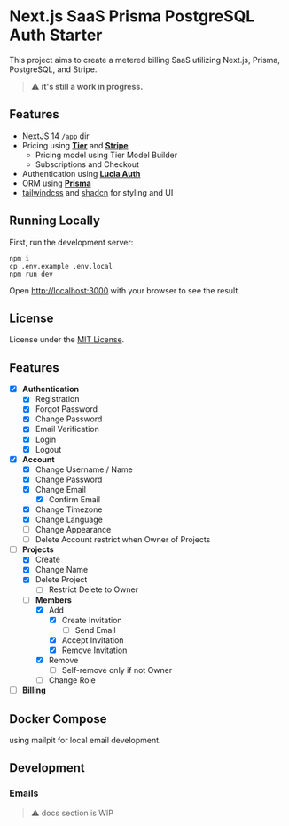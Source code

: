 # Next.js SaaS Prisma PostgreSQL Auth Starter

This project aims to create a metered billing SaaS utilizing Next.js, Prisma, PostgreSQL, and Stripe.

> :warning: **it's still a work in progress.**

## Features

- NextJS 14 `/app` dir
- Pricing using [**Tier**](https://www.tier.run/) and [**Stripe**](https://stripe.com/)
  - Pricing model using Tier Model Builder
  - Subscriptions and Checkout
- Authentication using [**Lucia Auth**](https://lucia-auth.com/)
- ORM using [**Prisma**](https://www.prisma.io/)
- [tailwindcss](https://tailwindcss.com/) and [shadcn](https://ui.shadcn.com/) for styling and UI

## Running Locally

First, run the development server:

```
npm i 
cp .env.example .env.local
npm run dev
```

Open [http://localhost:3000](http://localhost:3000) with your browser to see the result.

## License

License under the [MIT License](LICENSE).

## Features

- [x] **Authentication**
  - [x] Registration
  - [x] Forgot Password
  - [x] Change Password
  - [x] Email Verification
  - [x] Login
  - [x] Logout
- [x] **Account**
  - [x] Change Username / Name
  - [x] Change Password
  - [x] Change Email
    - [x] Confirm Email
  - [x] Change Timezone
  - [x] Change Language
  - [ ] Change Appearance
  - [ ] Delete Account restrict when Owner of Projects
- [ ] **Projects**
  - [x] Create
  - [x] Change Name
  - [x] Delete Project
    - [ ] Restrict Delete to Owner
  - [ ] **Members**
    - [x] Add
      - [x] Create Invitation
        - [ ] Send Email
      - [x] Accept Invitation
      - [x] Remove Invitation
    - [x] Remove
      - [ ] Self-remove only if not Owner
    - [ ] Change Role
- [ ] **Billing**

## Docker Compose

using mailpit for local email development.

## Development

### Emails

> :warning: docs section is WIP